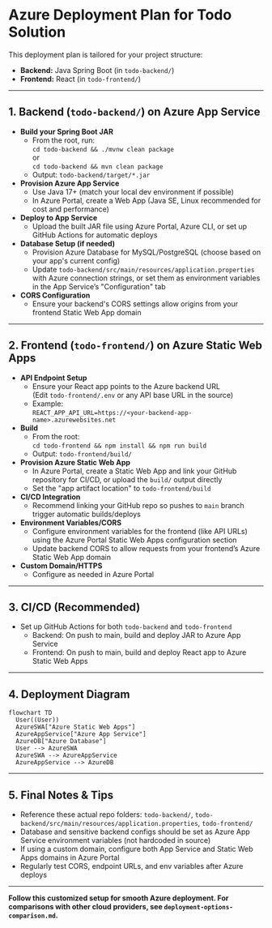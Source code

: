# Azure Deployment Plan for Todo Solution

This deployment plan is tailored for your project structure:

- **Backend:** Java Spring Boot (in `todo-backend/`)
- **Frontend:** React (in `todo-frontend/`)

---

## 1. Backend (`todo-backend/`) on Azure App Service

- **Build your Spring Boot JAR**
    - From the root, run:  
      `cd todo-backend && ./mvnw clean package`  
      or  
      `cd todo-backend && mvn clean package`
    - Output: `todo-backend/target/*.jar`
- **Provision Azure App Service**
    - Use Java 17+ (match your local dev environment if possible)
    - In Azure Portal, create a Web App (Java SE, Linux recommended for cost and performance)
- **Deploy to App Service**
    - Upload the built JAR file using Azure Portal, Azure CLI, or set up GitHub Actions for automatic deploys
- **Database Setup (if needed)**
    - Provision Azure Database for MySQL/PostgreSQL (choose based on your app's current config)
    - Update `todo-backend/src/main/resources/application.properties` with Azure connection strings, or set them as environment variables in the App Service’s "Configuration" tab
- **CORS Configuration**
    - Ensure your backend's CORS settings allow origins from your frontend Static Web App domain

---

## 2. Frontend (`todo-frontend/`) on Azure Static Web Apps

- **API Endpoint Setup**
    - Ensure your React app points to the Azure backend URL  
      (Edit `todo-frontend/.env` or any API base URL in the source)
    - Example:  
      `REACT_APP_API_URL=https://<your-backend-app-name>.azurewebsites.net`
- **Build**
    - From the root:  
      `cd todo-frontend && npm install && npm run build`
    - Output: `todo-frontend/build/`
- **Provision Azure Static Web App**
    - In Azure Portal, create a Static Web App and link your GitHub repository for CI/CD, or upload the `build/` output directly
    - Set the "app artifact location" to `todo-frontend/build`
- **CI/CD Integration**
    - Recommend linking your GitHub repo so pushes to `main` branch trigger automatic builds/deploys
- **Environment Variables/CORS**
    - Configure environment variables for the frontend (like API URLs) using the Azure Portal Static Web Apps configuration section
    - Update backend CORS to allow requests from your frontend’s Azure Static Web App domain
- **Custom Domain/HTTPS**
    - Configure as needed in Azure Portal

---

## 3. CI/CD (Recommended)

- Set up GitHub Actions for both `todo-backend` and `todo-frontend`
    - Backend: On push to main, build and deploy JAR to Azure App Service
    - Frontend: On push to main, build and deploy React app to Azure Static Web Apps

---

## 4. Deployment Diagram

```mermaid
flowchart TD
  User((User))
  AzureSWA["Azure Static Web Apps"]
  AzureAppService["Azure App Service"]
  AzureDB["Azure Database"]
  User --> AzureSWA
  AzureSWA --> AzureAppService
  AzureAppService --> AzureDB
```

---

## 5. Final Notes & Tips

- Reference these actual repo folders: `todo-backend/`, `todo-backend/src/main/resources/application.properties`, `todo-frontend/`
- Database and sensitive backend configs should be set as Azure App Service environment variables (not hardcoded in source)
- If using a custom domain, configure both App Service and Static Web Apps domains in Azure Portal
- Regularly test CORS, endpoint URLs, and env variables after Azure deploys

---

**Follow this customized setup for smooth Azure deployment. For comparisons with other cloud providers, see `deployment-options-comparison.md`.**
